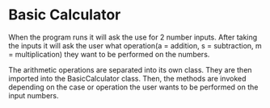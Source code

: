 # Basic Calculator
When the program runs it will ask the use for 2 number inputs. After taking the inputs it will ask the user what operation(a = addition, s = subtraction, m = multiplication) they want to be performed on the numbers. <br/>

The arithmetic operations are separated into its own class. They are then imported into the BasicCalculator class. Then, the methods are invoked depending on the case or operation the user wants to be performed on the input numbers. 
